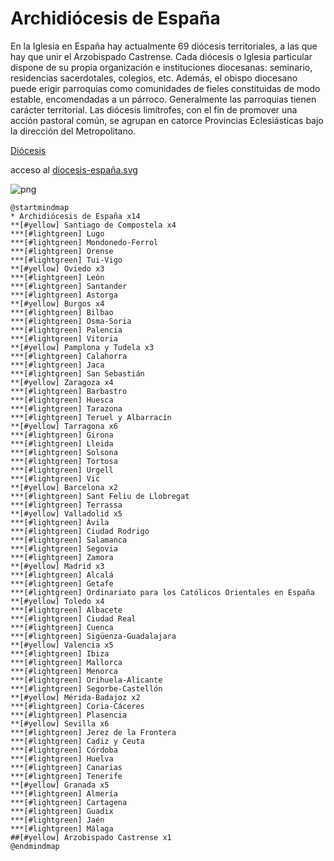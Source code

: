 # Archidiócesis de España

En la Iglesia en España hay actualmente 69 diócesis territoriales, a las que hay que unir el Arzobispado Castrense. Cada diócesis o Iglesia particular dispone de su propia organización e instituciones diocesanas: seminario, residencias sacerdotales, colegios, etc. Además, el obispo diocesano puede erigir parroquias como comunidades de fieles constituidas de modo estable, encomendadas a un párroco. Generalmente las parroquias tienen carácter territorial.
Las diócesis limítrofes, con el fin de promover una acción pastoral común, se agrupan en catorce Provincias Eclesiásticas bajo la dirección del Metropolitano.

[Diócesis](https://www.conferenciaepiscopal.es/diocesis/)

acceso al [diocesis-españa.svg](../src/diocesis-espana.svg)

![png](https://img.plantuml.biz/plantuml/png/RLKzRzj03DtpAmHa2w2XdtDieKaRn71GknbQPA1qh7m1TMVmJgwZhJ_5OuOCXTTkzyTAAGqSGzo48qNoyJsIvo42nyOwqy3wv2oRSBMongPzXS66p63sAQmX_O5i--RzoTdPZzC79FA_xh85k6YXzhrFuPkr3n59t7elSIDRhsBDYEukksvhFtwTUMUyG-Fp2sJsDFQOCxg0u_TbQ_DREyGyr3FVM8cLRTyf-J7jtVYvHm3E88zDan0zrt2KODfoxOCAS6gf10NYF3IGBpnR6DjkWD1LckNMnl-_79BVGBCcxo1x4FHcQBG2j022bMTMWbv1fRnA2x85bX2YJJjtbF4xiB3RwOnEWVkVMC7ykSMWfLfAl4uGA1Ra5acGJQIBKdoLdevBMVQlTOz--t7y-wLbDUmreJKQPaz1hyDpz44nVEDQAj68geuL0bpXmDBshIwtx0B9jlt8N9Cl6Mk8QZyOGZWMm2qGWV5aJRRzCFud_TvOKaelR6l0P5-zOQiDuK8Kqu1JjO6rtsZw_0wDv-FgPY3nZQh92LL0QQVmXX5-AjCzPsCTo014dwr5D1d9r1KGqvvi9PzpjYY3InWoT2_hwLWldePLe0YtbrY5KKdxqYa4XUcYHRr7jav_qNMGNxPWf9Vtm2FUXZ5NMVjIsaw9EXEkFMlvPkXqWpHb9KC4-KIQ949J0FPySebv0VscfkUL-8h2z2WKGZuL7FU-KoLSz7ifBzAkGiQWx3I2yBBKNbqA56sIFhnN4gZhvq7i5pB74RNbLO2ndIo80jkecTEUZIyLYomZsgW11uKf49ReaEsWomE2InP_etCueGOvFQb9E4ADsghfrMAtsfPEZygbcgKTWPoZqzD3JHFkV6b5_QBqdjBXLigLFZb7EURF1_qV)

```plantuml
@startmindmap
* Archidiócesis de España x14
**[#yellow] Santiago de Compostela x4
***[#lightgreen] Lugo
***[#lightgreen] Mondonedo-Ferrol
***[#lightgreen] Orense
***[#lightgreen] Tui-Vigo
**[#yellow] Oviedo x3
***[#lightgreen] León
***[#lightgreen] Santander
***[#lightgreen] Astorga
**[#yellow] Burgos x4
***[#lightgreen] Bilbao
***[#lightgreen] Osma-Soria
***[#lightgreen] Palencia
***[#lightgreen] Vitoria
**[#yellow] Pamplona y Tudela x3
***[#lightgreen] Calahorra
***[#lightgreen] Jaca
***[#lightgreen] San Sebastián
**[#yellow] Zaragoza x4
***[#lightgreen] Barbastro
***[#lightgreen] Huesca
***[#lightgreen] Tarazona
***[#lightgreen] Teruel y Albarracín
**[#yellow] Tarragona x6
***[#lightgreen] Girona
***[#lightgreen] Lleida
***[#lightgreen] Solsona
***[#lightgreen] Tortosa
***[#lightgreen] Urgell
***[#lightgreen] Vic
**[#yellow] Barcelona x2
***[#lightgreen] Sant Feliu de Llobregat
***[#lightgreen] Terrassa
**[#yellow] Valladolid x5
***[#lightgreen] Ávila
***[#lightgreen] Ciudad Rodrigo
***[#lightgreen] Salamanca
***[#lightgreen] Segovia
***[#lightgreen] Zamora
**[#yellow] Madrid x3
***[#lightgreen] Alcalá
***[#lightgreen] Getafe
***[#lightgreen] Ordinariato para los Católicos Orientales en España
**[#yellow] Toledo x4
***[#lightgreen] Albacete
***[#lightgreen] Ciudad Real
***[#lightgreen] Cuenca
***[#lightgreen] Sigüenza-Guadalajara
**[#yellow] Valencia x5
***[#lightgreen] Ibiza
***[#lightgreen] Mallorca
***[#lightgreen] Menorca
***[#lightgreen] Orihuela-Alicante
***[#lightgreen] Segorbe-Castellón
**[#yellow] Mérida-Badajoz x2
***[#lightgreen] Coria-Cáceres
***[#lightgreen] Plasencia
**[#yellow] Sevilla x6
***[#lightgreen] Jerez de la Frontera
***[#lightgreen] Cadiz y Ceuta
***[#lightgreen] Córdoba
***[#lightgreen] Huelva
***[#lightgreen] Canarias
***[#lightgreen] Tenerife
**[#yellow] Granada x5
***[#lightgreen] Almería
***[#lightgreen] Cartagena
***[#lightgreen] Guadix
***[#lightgreen] Jaén
***[#lightgreen] Málaga
##[#yellow] Arzobispado Castrense x1
@endmindmap

```
